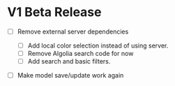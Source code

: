 # V1 Beta Release

- [ ] Remove external server dependencies
  - [ ] Add local color selection instead of using server.
  - [ ] Remove Algolia search code for now
  - [ ] Add search and basic filters.

- [ ] Make model save/update work again

